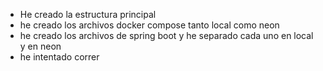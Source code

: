 - He creado la estructura principal 
- he creado los archivos docker compose tanto local como neon
- he creado los archivos de spring boot y he separado cada uno en local y en neon
- he intentado correr 